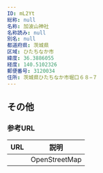 ```yaml
---
ID: mL2Yt
総称: null
名称: 加波山神社
名称読み: null
別名: null
都道府県: 茨城県
区域: ひたちなか市
緯度: 36.3886055
経度: 140.5102326
郵便番号: 3120034
住所: 茨城県ひたちなか市堀口６８−７
---
```


## その他

### 参考URL

| URL | 説明          |
| --- | ------------- |
|     | OpenStreetMap |

